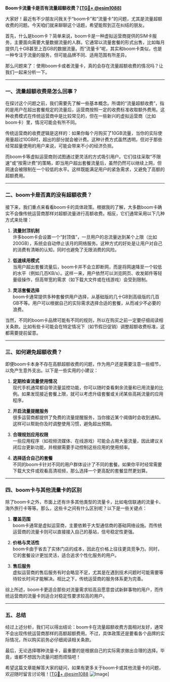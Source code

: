 **Boom卡流量卡是否有流量超额收费？[[TG💪+ @esim1088](https://t.me/s/esim1088)]**

大家好！最近有不少朋友问我关于“boom卡”和“流量卡”的问题，尤其是流量超额收费的问题。今天咱们就来聊聊这个话题，希望能帮到正在纠结的朋友。

首先，什么是boom卡？简单来说，boom卡是一种虚拟运营商提供的SIM卡服务，主要面向需要大量数据流量的人群。它通常以流量套餐的形式出售，比如每月提供几十GB甚至上百GB的数据流量。而“流量卡”呢，其实和boom卡类似，也是一种专注于流量的服务，但可能品牌不同、适用范围有所差异。

那么问题来了：使用boom卡或者流量卡，真的会存在流量超额收费的情况吗？让我们一起来分析一下。

---

### 一、流量超额收费是怎么回事？

在探讨这个问题之前，我们需要先了解一些基本概念。所谓的“流量超额收费”，指的是用户在超出套餐规定的流量后，运营商按照一定的收费标准收取额外费用。这种收费模式在传统运营商中是比较常见的，但在一些新兴的虚拟运营商（比如boom卡）里，情况可能会有所不同。

传统运营商的收费逻辑是这样的：如果你每个月购买了10GB流量，当你的实际使用量超过10GB时，超出的部分就会被计费。这种计费方式虽然透明，但对于那些经常超量使用的用户来说，可能会带来不小的经济负担。

而boom卡等虚拟运营商则试图通过更灵活的方式吸引用户。它们往往采取“不限速”或“按需计费”的策略，即当用户超出套餐流量后，虽然仍然可以继续上网，但网速会被限制在一个较低的水平。这样既能满足用户的紧急需求，又避免了高额的超额费用。

---

### 二、boom卡是否真的没有超额收费？

接下来，我们重点来看看boom卡的具体政策。根据我的了解，大多数boom卡确实不会像传统运营商那样对超额流量进行高额收费。相反，它们通常采用以下几种方式来处理：

1. **流量封顶机制**  
   许多boom卡会设置一个“封顶值”，一旦用户的总流量达到某个上限（比如200GB），系统会自动停止该月的网络服务。这种方式的好处是让用户对自己的消费有清晰的认知，同时也避免了无限消费的风险。

2. **低速续用模式**  
   当用户超出套餐流量后，boom卡并不会立即断网，而是将网速降至一个较低的水平（例如几百KB/s）。这样一来，用户依然可以浏览网页、收发邮件等轻量级操作，但高带宽的需求（如下载大文件或在线游戏）会受到限制。

3. **灵活套餐选择**  
   boom卡通常提供多种套餐供用户选择，从基础版的几十GB到高级版的几百GB不等。用户可以根据自己的实际需求选择合适的套餐，从而减少不必要的浪费。

当然，不同的boom卡品牌可能有不同的规则，所以在购买之前一定要仔细阅读相关条款。比如有些卡可能会在特定情况下（如节假日促销）调整超额收费标准，这都需要提前留意。

---

### 三、如何避免超额收费？

即便boom卡本身不存在高额超额收费的问题，作为用户还是需要注意一些细节，以免产生意外支出。以下是一些实用的小建议：

1. **定期检查流量使用情况**  
   现代手机通常都自带流量监控功能，你可以随时查看剩余流量和已用流量的比例。如果发现接近套餐上限，就可以考虑升级套餐或关闭某些高耗流量的应用程序。

2. **开启流量提醒服务**  
   很多运营商都提供了免费的流量提醒服务，当你接近某个阈值时会收到通知。这样可以帮助你及时调整使用习惯，避免超出预期。

3. **合理规划应用权限**  
   一些应用程序（如视频流媒体、在线游戏）可能会占用大量流量，因此建议关闭后台更新功能，并根据需要手动控制这些应用的使用频率。

4. **选择适合自己的套餐**  
   不同的boom卡针对不同的用户群体设计了不同的套餐。如果你平时经常需要下载大文件或观看高清视频，那么选择一个更高配的套餐显然更划算。

---

### 四、boom卡与其他流量卡的区别

除了boom卡之外，市面上还有许多其他类型的流量卡，比如电信联通的流量卡、海外旅行卡等等。那么，这些卡之间有什么区别呢？以下是一些关键点：

1. **覆盖范围**  
   boom卡通常是虚拟运营商，主要依赖于大型通信商的基础网络设施。而传统运营商的流量卡则可以直接接入自己的基站，信号稳定性更强。

2. **价格与灵活性**  
   boom卡由于省去了实体门店的成本，因此在价格上往往更具竞争力。同时，它的套餐设计更加灵活，适合追求个性化服务的用户。

3. **售后服务**  
   虚拟运营商的售后服务有时会略显不足，尤其是在遇到技术问题时可能需要等待较长时间才能解决。相比之下，传统运营商的服务体系更为完善。

综上所述，boom卡更适合那些对流量需求较高且愿意尝试新鲜事物的用户，而传统运营商的流量卡则适合对稳定性要求较高的用户。

---

### 五、总结

经过上述分析，我们可以得出结论：boom卡在流量超额收费方面相对友好，通常不会出现传统运营商那样的高额超额费用。不过，具体政策还是要看各个品牌的实际情况，所以购买前务必仔细阅读相关条款。

最后，无论选择哪种流量卡，最重要的是根据自己的实际需求做出合理的选择。毕竟，谁都不想因为流量问题而烦恼吧！

希望这篇文章能解答大家的疑问，如果有更多关于boom卡或其他流量卡的问题，欢迎随时留言讨论哦！[[TG💪+ @esim1088](https://t.me/s/esim1088) ![Image](https://i.postimg.cc/4NQfJmqS/Snipaste-2025-05-13-00-14-12.png)]
